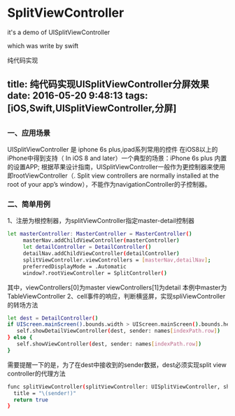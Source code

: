 # SplitViewController
it's a demo of UISplitViewController 

which was write by swift

纯代码实现


title: 纯代码实现UISplitViewController分屏效果
date: 2016-05-20 9:48:13
tags: [iOS,Swift,UISplitViewController,分屏]
---

##

### 一、应用场景
  UISplitViewController 是 iphone 6s plus,ipad系列常用的控件 在iOS8以上的iPhone中得到支持（ In iOS 8 and later）一个典型的场景：iPhone 6s plus 内置的设置APP; 根据苹果设计指南，UISplitViewController一般作为更控制器来使用即rootViewController（. Split view controllers are normally installed at the root of your app’s window），不能作为navigationController的子控制器。
  <!-- more -->
### 二、简单用例

  1、注册为根控制器，为splitViewController指定master-detail控制器
  ``` bash
  let masterController: MasterController = MasterController()
       masterNav.addChildViewController(masterController)
       let detailController = DetailController()
       detailNav.addChildViewController(detailController)
       splitViewController.viewControllers = [masterNav,detailNav];
       preferredDisplayMode = .Automatic
       window?.rootViewController = SplitController()

  ```
  其中，viewControllers[0]为master viewControllers[1]为detail 本例中master为TableViewController
  2、cell事件的响应，判断横竖屏，实现spliViewController的转场方法

  ``` bash
  let dest = DetailController()
  if UIScreen.mainScreen().bounds.width > UIScreen.mainScreen().bounds.height {
     self.showDetailViewController(dest, sender: names[indexPath.row])
  } else {
     self.showViewController(dest, sender: names[indexPath.row])
  }
  ```
  需要提醒一下的是，为了在dest中接收到的sender数据，dest必须实现split view controller的代理方法
  ``` bash
  func splitViewController(splitViewController: UISplitViewController, showDetailViewController vc: UIViewController, sender: AnyObject?) -> Bool {
    title = "\(sender!)"
    return true
  }

  ```
